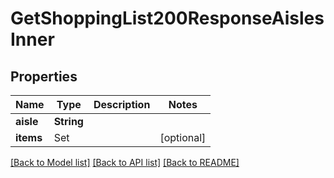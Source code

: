 # GetShoppingList200ResponseAislesInner

## Properties
Name | Type | Description | Notes
------------ | ------------- | ------------- | -------------
**aisle** | **String** |  | 
**items** | Set<GetShoppingList200ResponseAislesInnerItemsInner> |  | [optional] 

[[Back to Model list]](../README.md#documentation-for-models) [[Back to API list]](../README.md#documentation-for-api-endpoints) [[Back to README]](../README.md)


